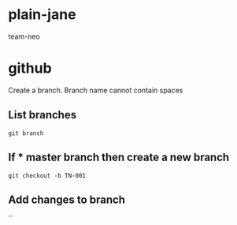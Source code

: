 # plain-jane
team-neo

# github

Create a branch.  Branch name cannot contain spaces

## List branches
` git branch `

## If * master branch then create a new branch
`git checkout -b TN-001`

## Add changes to branch

``

